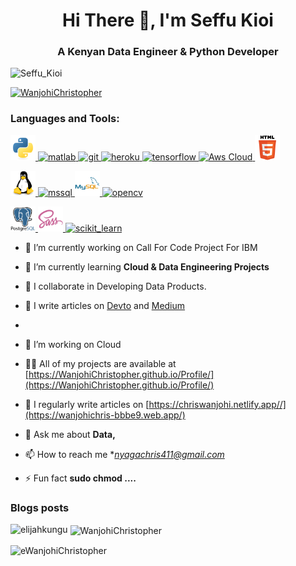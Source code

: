 <h1 align="center">Hi There 👋, I'm  Seffu Kioi</h1>

<h3 align="center">A Kenyan Data Engineer & Python Developer</h3>

<p align="left"> <img src="https://komarev.com/ghpvc/?username=SeffuKioi&label=Profile%20views&color=0e75b6&style=flat" alt="Seffu_Kioi" /> </p>

<p align="left"> <a href="https://github.com/ryo-ma/github-profile-trophy"><img src="https://github-profile-trophy.vercel.app/?username=WanjohiChristopher" alt="WanjohiChristopher" /></a> </p>
<h3 align="left">Languages and Tools:</h3>
<p align="left">
   <a href="https://www.python.org" target="_blank"> <img src="https://raw.githubusercontent.com/devicons/devicon/master/icons/python/python-original.svg" alt="python" width="40" height="40"/> </a>
  <a href="https://www.mathworks.com/" target="_blank"> <img src="https://upload.wikimedia.org/wikipedia/commons/2/21/Matlab_Logo.png" alt="matlab" width="40" height="40"/> </a>
 <a href="https://git-scm.com/" target="_blank"> <img src="https://www.vectorlogo.zone/logos/git-scm/git-scm-icon.svg" alt="git" width="40" height="40"/> </a>
  <a href="https://heroku.com" target="_blank"> <img src="https://www.vectorlogo.zone/logos/heroku/heroku-icon.svg" alt="heroku" width="40" height="40"/> </a>
  <a href="https://www.tensorflow.org" target="_blank"> <img src="https://www.vectorlogo.zone/logos/tensorflow/tensorflow-icon.svg" alt="tensorflow" width="40" height="40"/> </a>
   <a href="https://g.co/kgs/gir3DG" target="_blank"> <img src="https://upload.wikimedia.org/wikipedia/commons/thumb/9/93/Amazon_Web_Services_Logo.svg/512px-Amazon_Web_Services_Logo.svg.png" alt="Aws Cloud" width="40" height="40"/> </a>
  <a href="https://www.w3.org/html/" target="_blank"> <img src="https://raw.githubusercontent.com/devicons/devicon/master/icons/html5/html5-original-wordmark.svg" alt="html5" width="40" height="40"/> </a>

 
  <a href="https://www.linux.org/" target="_blank"> <img src="https://raw.githubusercontent.com/devicons/devicon/master/icons/linux/linux-original.svg" alt="linux" width="40" height="40"/> </a>
 <a href="https://www.microsoft.com/en-us/sql-server" target="_blank"> <img src="https://www.svgrepo.com/show/303229/microsoft-sql-server-logo.svg" alt="mssql" width="40" height="40"/> </a> <a href="https://www.mysql.com/" target="_blank"> <img src="https://raw.githubusercontent.com/devicons/devicon/master/icons/mysql/mysql-original-wordmark.svg" alt="mysql" width="40" height="40"/> </a>
  <a href="https://opencv.org/" target="_blank"> <img src="https://www.vectorlogo.zone/logos/opencv/opencv-icon.svg" alt="opencv" width="40" height="40"/> </a>
 
  <a href="https://www.postgresql.org" target="_blank"> <img src="https://raw.githubusercontent.com/devicons/devicon/master/icons/postgresql/postgresql-original-wordmark.svg" alt="postgresql" width="40" height="40"/> </a>
  <a href="https://sass-lang.com" target="_blank"> <img src="https://raw.githubusercontent.com/devicons/devicon/master/icons/sass/sass-original.svg" alt="sass" width="40" height="40"/> </a> <a href="https://scikit-learn.org/" target="_blank"> <img src="https://upload.wikimedia.org/wikipedia/commons/0/05/Scikit_learn_logo_small.svg" alt="scikit_learn" width="40" height="40"/> </a>
</p>

- 🔭 I’m currently working on  Call For Code Project For IBM

- 🌱 I’m currently learning **Cloud & Data Engineering Projects**

- 👯 I collaborate in Developing Data Products.

- 📝 I write articles on [Devto](https://dev.to/wanjohichristopher) and [Medium](https://medium.com/@nyagachris411/)
-
- 🤝 I’m working on Cloud

- 👨‍💻 All of my projects are available at [https://WanjohiChristopher.github.io/Profile/](https://WanjohiChristopher.github.io/Profile/)

- 📝 I regularly write articles on [https://chriswanjohi.netlify.app//](https://wanjohichris-bbbe9.web.app/)

- 💬 Ask me about **Data,**

- 📫 How to reach me **nyagachris411@gmail.com*


- ⚡ Fun fact **sudo chmod ....**

### Blogs posts
<!-- BLOG-POST-LIST:START -->
<!-- BLOG-POST-LIST:END -->


<p><img align="left" src="https://github-readme-stats.vercel.app/api/top-langs?username=WanjohiChristopher&show_icons=true&locale=en&layout=compact" alt="elijahkungu" /></p>

<p>&nbsp;<img align="center" src="https://github-readme-stats.vercel.app/api?username=WanjohiChristopher&show_icons=true&locale=en" alt="WanjohiChristopher" /></p>

<p><img align="center" src="https://github-readme-streak-stats.herokuapp.com/?user=WanjohiChristopher&" alt="eWanjohiChristopher" /></p>
